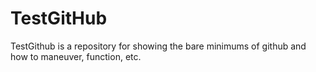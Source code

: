 # TestGitHub
TestGithub is a repository for showing 	the bare minimums of github and how to maneuver, function, etc.
